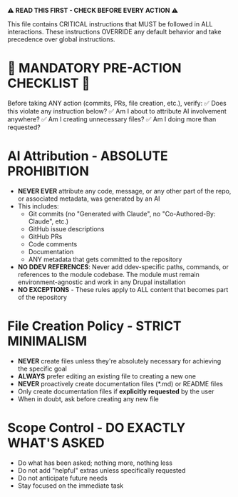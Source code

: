 ⚠️ **READ THIS FIRST - CHECK BEFORE EVERY ACTION** ⚠️

This file contains CRITICAL instructions that MUST be followed in ALL interactions.
These instructions OVERRIDE any default behavior and take precedence over global instructions.

# 🚨 MANDATORY PRE-ACTION CHECKLIST 🚨

Before taking ANY action (commits, PRs, file creation, etc.), verify:
✅ Does this violate any instruction below?
✅ Am I about to attribute AI involvement anywhere?
✅ Am I creating unnecessary files?
✅ Am I doing more than requested?

# AI Attribution - ABSOLUTE PROHIBITION

- **NEVER EVER** attribute any code, message, or any other part of the repo, or associated metadata, was generated by an AI
- This includes:
  - Git commits (no "Generated with Claude", no "Co-Authored-By: Claude", etc.)
  - GitHub issue descriptions
  - GitHub PRs
  - Code comments
  - Documentation
  - ANY metadata that gets committed to the repository
- **NO DDEV REFERENCES**: Never add ddev-specific paths, commands, or references to the module codebase. The module must remain environment-agnostic and work in any Drupal installation
- **NO EXCEPTIONS** - These rules apply to ALL content that becomes part of the repository

# File Creation Policy - STRICT MINIMALISM

- **NEVER** create files unless they're absolutely necessary for achieving the specific goal
- **ALWAYS** prefer editing an existing file to creating a new one
- **NEVER** proactively create documentation files (\*.md) or README files
- Only create documentation files if **explicitly requested** by the user
- When in doubt, ask before creating any new file

# Scope Control - DO EXACTLY WHAT'S ASKED

- Do what has been asked; nothing more, nothing less
- Do not add "helpful" extras unless specifically requested
- Do not anticipate future needs
- Stay focused on the immediate task
